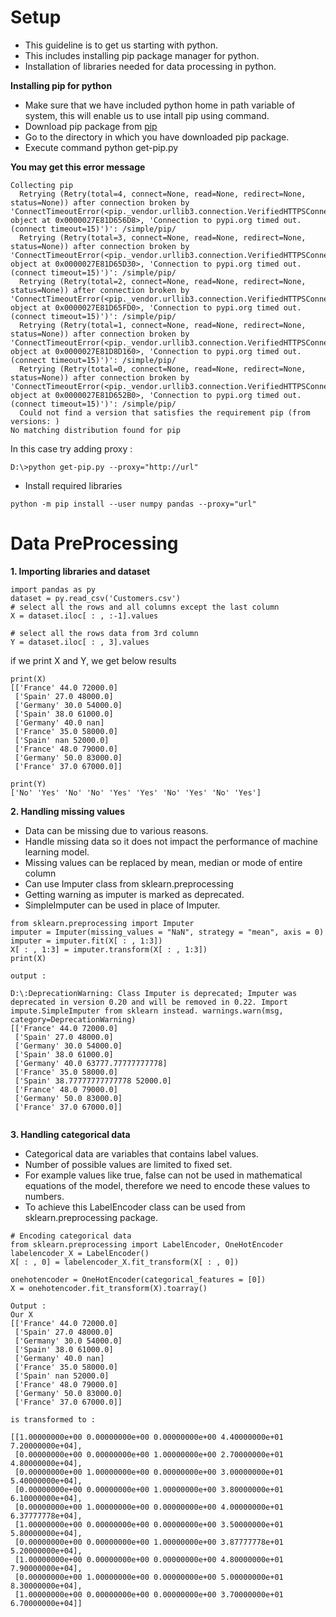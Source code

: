 # Setup

- This guideline is to get us starting with python.
- This includes installing pip package manager for python.
- Installation of libraries needed for data processing in python.

**Installing pip for python**

- Make sure that we have included python home in path variable of system, this will enable us to use intall pip using command.
- Download pip package from [pip](https://pip.pypa.io/en/stable/installing/)
- Go to the directory in which you have downloaded pip package.
- Execute command python get-pip.py

**You may get this error message**

```
Collecting pip
  Retrying (Retry(total=4, connect=None, read=None, redirect=None, status=None)) after connection broken by 'ConnectTimeoutError(<pip._vendor.urllib3.connection.VerifiedHTTPSConnection object at 0x0000027E81D656D8>, 'Connection to pypi.org timed out. (connect timeout=15)')': /simple/pip/
  Retrying (Retry(total=3, connect=None, read=None, redirect=None, status=None)) after connection broken by 'ConnectTimeoutError(<pip._vendor.urllib3.connection.VerifiedHTTPSConnection object at 0x0000027E81D65D30>, 'Connection to pypi.org timed out. (connect timeout=15)')': /simple/pip/
  Retrying (Retry(total=2, connect=None, read=None, redirect=None, status=None)) after connection broken by 'ConnectTimeoutError(<pip._vendor.urllib3.connection.VerifiedHTTPSConnection object at 0x0000027E81D65FD0>, 'Connection to pypi.org timed out. (connect timeout=15)')': /simple/pip/
  Retrying (Retry(total=1, connect=None, read=None, redirect=None, status=None)) after connection broken by 'ConnectTimeoutError(<pip._vendor.urllib3.connection.VerifiedHTTPSConnection object at 0x0000027E81D8D160>, 'Connection to pypi.org timed out. (connect timeout=15)')': /simple/pip/
  Retrying (Retry(total=0, connect=None, read=None, redirect=None, status=None)) after connection broken by 'ConnectTimeoutError(<pip._vendor.urllib3.connection.VerifiedHTTPSConnection object at 0x0000027E81D652B0>, 'Connection to pypi.org timed out. (connect timeout=15)')': /simple/pip/
  Could not find a version that satisfies the requirement pip (from versions: )
No matching distribution found for pip

```

In this case try adding proxy : 

````
D:\>python get-pip.py --proxy="http://url"
````

- Install required libraries

````
python -m pip install --user numpy pandas --proxy="url"
````
# Data PreProcessing

**1. Importing libraries and dataset**

````
import pandas as py
dataset = py.read_csv('Customers.csv')
# select all the rows and all columns except the last column
X = dataset.iloc[ : , :-1].values

# select all the rows data from 3rd column
Y = dataset.iloc[ : , 3].values

````
if we print X and Y, we get below results

````
print(X)
[['France' 44.0 72000.0]
 ['Spain' 27.0 48000.0]
 ['Germany' 30.0 54000.0]
 ['Spain' 38.0 61000.0]
 ['Germany' 40.0 nan]
 ['France' 35.0 58000.0]
 ['Spain' nan 52000.0]
 ['France' 48.0 79000.0]
 ['Germany' 50.0 83000.0]
 ['France' 37.0 67000.0]]
 
print(Y)
['No' 'Yes' 'No' 'No' 'Yes' 'Yes' 'No' 'Yes' 'No' 'Yes']

````
**2. Handling missing values**
 - Data can be missing due to various reasons.
 - Handle missing data so it does not impact the performance of machine learning model.
 - Missing values can be replaced by mean, median or mode of entire column
 - Can use Imputer class from sklearn.preprocessing
 - Getting warning as imputer is marked as deprecated.
 - SimpleImputer can be used in place of Imputer.

````
from sklearn.preprocessing import Imputer
imputer = Imputer(missing_values = "NaN", strategy = "mean", axis = 0)
imputer = imputer.fit(X[ : , 1:3])
X[ : , 1:3] = imputer.transform(X[ : , 1:3])
print(X)

output : 

D:\:DeprecationWarning: Class Imputer is deprecated; Imputer was deprecated in version 0.20 and will be removed in 0.22. Import impute.SimpleImputer from sklearn instead. warnings.warn(msg, category=DeprecationWarning)
[['France' 44.0 72000.0]
 ['Spain' 27.0 48000.0]
 ['Germany' 30.0 54000.0]
 ['Spain' 38.0 61000.0]
 ['Germany' 40.0 63777.77777777778]
 ['France' 35.0 58000.0]
 ['Spain' 38.77777777777778 52000.0]
 ['France' 48.0 79000.0]
 ['Germany' 50.0 83000.0]
 ['France' 37.0 67000.0]]
 
````
**3. Handling categorical data**
- Categorical data are variables that contains label values.
- Number of possible values are limited to fixed set.
- For example values like true, false can not be used in mathematical equations of the model, therefore we need to encode these values to numbers.
- To achieve this LabelEncoder class can be used from sklearn.preprocessing package.

````
# Encoding categorical data
from sklearn.preprocessing import LabelEncoder, OneHotEncoder
labelencoder_X = LabelEncoder()
X[ : , 0] = labelencoder_X.fit_transform(X[ : , 0])

onehotencoder = OneHotEncoder(categorical_features = [0])
X = onehotencoder.fit_transform(X).toarray()

Output :
Our X
[['France' 44.0 72000.0]
 ['Spain' 27.0 48000.0]
 ['Germany' 30.0 54000.0]
 ['Spain' 38.0 61000.0]
 ['Germany' 40.0 nan]
 ['France' 35.0 58000.0]
 ['Spain' nan 52000.0]
 ['France' 48.0 79000.0]
 ['Germany' 50.0 83000.0]
 ['France' 37.0 67000.0]]

is transformed to :

[[1.00000000e+00 0.00000000e+00 0.00000000e+00 4.40000000e+01 7.20000000e+04], 
 [0.00000000e+00 0.00000000e+00 1.00000000e+00 2.70000000e+01 4.80000000e+04],
 [0.00000000e+00 1.00000000e+00 0.00000000e+00 3.00000000e+01 5.40000000e+04],
 [0.00000000e+00 0.00000000e+00 1.00000000e+00 3.80000000e+01 6.10000000e+04],
 [0.00000000e+00 1.00000000e+00 0.00000000e+00 4.00000000e+01 6.37777778e+04],
 [1.00000000e+00 0.00000000e+00 0.00000000e+00 3.50000000e+01 5.80000000e+04],
 [0.00000000e+00 0.00000000e+00 1.00000000e+00 3.87777778e+01 5.20000000e+04],
 [1.00000000e+00 0.00000000e+00 0.00000000e+00 4.80000000e+01 7.90000000e+04],
 [0.00000000e+00 1.00000000e+00 0.00000000e+00 5.00000000e+01 8.30000000e+04],
 [1.00000000e+00 0.00000000e+00 0.00000000e+00 3.70000000e+01 6.70000000e+04]]

````

